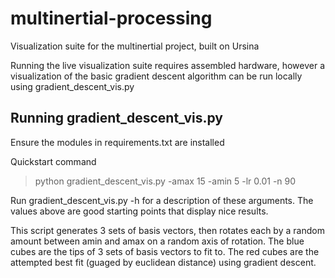 # multinertial-processing
Visualization suite for the multinertial project, built on Ursina

Running the live visualization suite requires assembled hardware, however
a visualization of the basic gradient descent algorithm can be run locally
using gradient_descent_vis.py

## Running gradient_descent_vis.py
Ensure the modules in requirements.txt are installed

Quickstart command
>python gradient_descent_vis.py -amax 15 -amin 5 -lr 0.01 -n 90

Run gradient_descent_vis.py -h for a description of these arguments. The values
above are good starting points that display nice results.

This script generates 3 sets of basis vectors, then rotates each by a random amount
between amin and amax on a random axis of rotation. The blue cubes are the tips of 3 sets
of basis vectors to fit to. The red cubes are the attempted best fit (guaged by euclidean distance) using gradient descent.